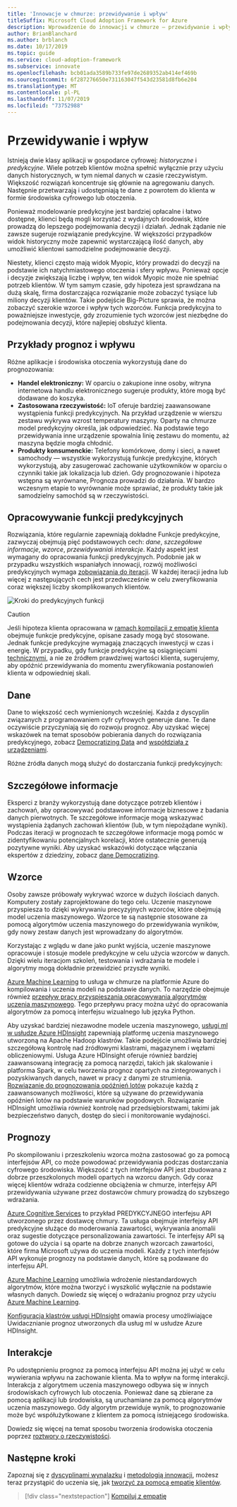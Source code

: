 ```yaml
---
title: 'Innowacje w chmurze: przewidywanie i wpływ'
titleSuffix: Microsoft Cloud Adoption Framework for Azure
description: Wprowadzenie do innowacji w chmurze — przewidywanie i wpływ
author: BrianBlanchard
ms.author: brblanch
ms.date: 10/17/2019
ms.topic: guide
ms.service: cloud-adoption-framework
ms.subservice: innovate
ms.openlocfilehash: bcb01ada3589b733fe97de2689352ab414ef469b
ms.sourcegitcommit: 6f287276650e731163047f543d23581d8fb6e204
ms.translationtype: MT
ms.contentlocale: pl-PL
ms.lasthandoff: 11/07/2019
ms.locfileid: "73752988"
---
```

# <a name="predict-and-influence"></a>Przewidywanie i wpływ

Istnieją dwie klasy aplikacji w gospodarce cyfrowej: *historyczne* i *predykcyjne*. Wiele potrzeb klientów można spełnić wyłącznie przy użyciu danych historycznych, w tym niemal danych w czasie rzeczywistym. Większość rozwiązań koncentruje się głównie na agregowaniu danych. Następnie przetwarzają i udostępniają te dane z powrotem do klienta w formie środowiska cyfrowego lub otoczenia.

Ponieważ modelowanie predykcyjne jest bardziej opłacalne i łatwo dostępne, klienci będą mogli korzystać z wydajnych środowisk, które prowadzą do lepszego podejmowania decyzji i działań. Jednak żądanie nie zawsze sugeruje rozwiązanie predykcyjne. W większości przypadków widok historyczny może zapewnić wystarczającą ilość danych, aby umożliwić klientowi samodzielne podejmowanie decyzji.

Niestety, klienci często mają widok Myopic, który prowadzi do decyzji na podstawie ich natychmiastowego otoczenia i sfery wpływu. Ponieważ opcje i decyzje zwiększają liczbę i wpływ, ten widok Myopic może nie spełniać potrzeb klientów. W tym samym czasie, gdy hipoteza jest sprawdzana na dużą skalę, firma dostarczająca rozwiązanie może zobaczyć tysiące lub miliony decyzji klientów. Takie podejście Big-Picture sprawia, że można zobaczyć szerokie wzorce i wpływ tych wzorców. Funkcja predykcyjna to poważniejsze inwestycje, gdy zrozumienie tych wzorców jest niezbędne do podejmowania decyzji, które najlepiej obsłużyć klienta.

## <a name="examples-of-predictions-and-influence"></a>Przykłady prognoz i wpływu

Różne aplikacje i środowiska otoczenia wykorzystują dane do prognozowania:

- **Handel elektroniczny:** W oparciu o zakupione inne osoby, witryna internetowa handlu elektronicznego sugeruje produkty, które mogą być dodawane do koszyka.
- **Zastosowana rzeczywistość:** IoT oferuje bardziej zaawansowane wystąpienia funkcji predykcyjnych. Na przykład urządzenie w wierszu zestawu wykrywa wzrost temperatury maszyny. Oparty na chmurze model predykcyjny określa, jak odpowiedzieć. Na podstawie tego przewidywania inne urządzenie spowalnia linię zestawu do momentu, aż maszyna będzie mogła chłodnić.
- **Produkty konsumenckie:** Telefony komórkowe, domy i sieci, a nawet samochody — wszystkie wykorzystują funkcje predykcyjne, których wykorzystują, aby zasugerować zachowanie użytkowników w oparciu o czynniki takie jak lokalizacja lub dzień. Gdy prognozowanie i hipoteza wstępna są wyrównane, Prognoza prowadzi do działania. W bardzo wczesnym etapie to wyrównanie może sprawiać, że produkty takie jak samodzielny samochód są w rzeczywistości.

## <a name="develop-predictive-capabilities"></a>Opracowywanie funkcji predykcyjnych

Rozwiązania, które regularnie zapewniają dokładne Funkcje predykcyjne, zazwyczaj obejmują pięć podstawowych cech: *dane*, *szczegółowe informacje*, *wzorce*, *przewidywania*i *interakcje*. Każdy aspekt jest wymagany do opracowania funkcji predykcyjnych. Podobnie jak w przypadku wszystkich wspaniałych innowacji, rozwój możliwości predykcyjnych wymaga [zobowiązania do iteracji](./index.md#commitment-to-iteration). W każdej iteracji jedna lub więcej z następujących cech jest przedwcześnie w celu zweryfikowania coraz większej liczby skomplikowanych klientów.

![Kroki do predykcyjnych funkcji](../../_images/innovate/predict-and-influence.png)

> [!CAUTION]
> Jeśli hipoteza klienta opracowana w [ramach kompilacji z empatię klienta](./build.md) obejmuje funkcje predykcyjne, opisane zasady mogą być stosowane. Jednak funkcje predykcyjne wymagają znaczących inwestycji w czas i energię. W przypadku, gdy funkcje predykcyjne są osiągnięciami [technicznymi](./build.md#reduce-complexity-and-delay-technical-spikes), a nie ze źródłem prawdziwej wartości klienta, sugerujemy, aby opóźnić przewidywania do momentu zweryfikowania postanowień klienta w odpowiedniej skali.

## <a name="data"></a>Dane

Dane to większość cech wymienionych wcześniej. Każda z dyscyplin związanych z programowaniem cyfr cyfrowych generuje dane. Te dane oczywiście przyczyniają się do rozwoju prognoz. Aby uzyskać więcej wskazówek na temat sposobów pobierania danych do rozwiązania predykcyjnego, zobacz [Democratizing Data](./data.md) and [współdziała z urządzeniami](./devices.md).

Różne źródła danych mogą służyć do dostarczania funkcji predykcyjnych:

## <a name="insights"></a>Szczegółowe informacje

Eksperci z branży wykorzystują dane dotyczące potrzeb klientów i zachowań, aby opracowywać podstawowe informacje biznesowe z badania danych pierwotnych. Te szczegółowe informacje mogą wskazywać wystąpienia żądanych zachowań klientów (lub, w tym niepożądane wyniki). Podczas iteracji w prognozach te szczegółowe informacje mogą pomóc w zidentyfikowaniu potencjalnych korelacji, które ostatecznie generują pozytywne wyniki. Aby uzyskać wskazówki dotyczące włączania ekspertów z dziedziny, zobacz [dane Democratizing](./data.md).

## <a name="patterns"></a>Wzorce

Osoby zawsze próbowały wykrywać wzorce w dużych ilościach danych. Komputery zostały zaprojektowane do tego celu. Uczenie maszynowe przyspiesza to dzięki wykrywaniu precyzyjnych wzorców, które obejmują model uczenia maszynowego. Wzorce te są następnie stosowane za pomocą algorytmów uczenia maszynowego do przewidywania wyników, gdy nowy zestaw danych jest wprowadzany do algorytmów.

Korzystając z wglądu w dane jako punkt wyjścia, uczenie maszynowe opracowuje i stosuje modele predykcyjne w celu użycia wzorców w danych. Dzięki wielu iteracjom szkoleń, testowania i wdrażania te modele i algorytmy mogą dokładnie przewidzieć przyszłe wyniki.

[Azure Machine Learning](https://docs.microsoft.com/azure/machine-learning/service/overview-what-is-azure-ml) to usługa w chmurze na platformie Azure do kompilowania i uczenia modeli na podstawie danych. To narzędzie obejmuje również [przepływ pracy przyspieszania opracowywania algorytmów uczenia maszynowego](https://docs.microsoft.com/azure/machine-learning/service/concept-azure-machine-learning-architecture). Tego przepływu pracy można użyć do opracowania algorytmów za pomocą interfejsu wizualnego lub języka Python.

Aby uzyskać bardziej niezawodne modele uczenia maszynowego, [usługi ml w usłudze Azure HDInsight](https://docs.microsoft.com/azure/hdinsight/r-server/r-server-overview) zapewniają platformę uczenia maszynowego utworzoną na Apache Hadoop klastrów. Takie podejście umożliwia bardziej szczegółową kontrolę nad źródłowymi klastrami, magazynem i węzłami obliczeniowymi. Usługa Azure HDInsight oferuje również bardziej zaawansowaną integrację za pomocą narzędzi, takich jak skalowanie i platforma Spark, w celu tworzenia prognoz opartych na zintegrowanych i pozyskiwanych danych, nawet w pracy z danymi ze strumienia. [Rozwiązanie do prognozowania opóźnień lotów](https://docs.microsoft.com/azure/hdinsight/hdinsight-hadoop-r-scaler-sparkr) pokazuje każdą z zaawansowanych możliwości, które są używane do przewidywania opóźnień lotów na podstawie warunków pogodowych. Rozwiązanie HDInsight umożliwia również kontrolę nad przedsiębiorstwami, takimi jak bezpieczeństwo danych, dostęp do sieci i monitorowanie wydajności.

## <a name="predictions"></a>Prognozy

Po skompilowaniu i przeszkoleniu wzorca można zastosować go za pomocą interfejsów API, co może powodować przewidywania podczas dostarczania cyfrowego środowiska. Większość z tych interfejsów API jest zbudowana z dobrze przeszkolonych modeli opartych na wzorcu danych. Gdy coraz więcej klientów wdraża codzienne obciążenia w chmurze, interfejsy API przewidywania używane przez dostawców chmury prowadzą do szybszego wdrażania.

[Azure Cognitive Services](https://docs.microsoft.com/azure/cognitive-services) to przykład PREDYKCYJNEGO interfejsu API utworzonego przez dostawcę chmury. Ta usługa obejmuje interfejsy API predykcyjne służące do moderowania zawartości, wykrywania anomalii oraz sugestie dotyczące personalizowania zawartości. Te interfejsy API są gotowe do użycia i są oparte na dobrze znanych wzorcach zawartości, które firma Microsoft używa do uczenia modeli. Każdy z tych interfejsów API wykonuje prognozy na podstawie danych, które są podawane do interfejsu API.

[Azure Machine Learning](https://docs.microsoft.com/azure/machine-learning) umożliwia wdrożenie niestandardowych algorytmów, które można tworzyć i wyszkolić wyłącznie na podstawie własnych danych. Dowiedz się więcej o wdrażaniu prognoz przy użyciu [Azure Machine Learning](https://docs.microsoft.com/azure/machine-learning/service/how-to-deploy-and-where).

[Konfiguracja klastrów usługi HDInsight](https://docs.microsoft.com/azure/hdinsight/hdinsight-hadoop-provision-linux-clusters) omawia procesy umożliwiające Uwidacznianie prognoz utworzonych dla usług ml w usłudze Azure HDInsight.

## <a name="interactions"></a>Interakcje

Po udostępnieniu prognoz za pomocą interfejsu API można jej użyć w celu wywierania wpływu na zachowanie klienta. Ma to wpływ na formę interakcji. Interakcja z algorytmem uczenia maszynowego odbywa się w innych środowiskach cyfrowych lub otoczenia. Ponieważ dane są zbierane za pomocą aplikacji lub środowiska, są uruchamiane za pomocą algorytmów uczenia maszynowego. Gdy algorytm przewiduje wynik, to prognozowanie może być współużytkowane z klientem za pomocą istniejącego środowiska.

Dowiedz się więcej na temat sposobu tworzenia środowiska otoczenia poprzez [roztwory o rzeczywistości](./devices.md#adjusted-reality).

## <a name="next-steps"></a>Następne kroki

Zapoznaj się z [dyscyplinami wynalazku](./invention.md) i [metodologią innowacji](./index.md), możesz teraz przystąpić do uczenia się, jak [tworzyć za pomocą empatię klientów](./build.md).

> [!div class="nextstepaction"]
> [Kompiluj z empatię](./build.md)
